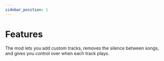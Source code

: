 ```yaml
---
sidebar_position: 1
---
```


# Features

The mod lets you add custom tracks, removes the silence between songs, and gives you control over when each track plays.